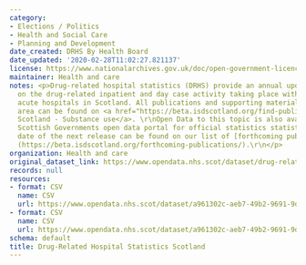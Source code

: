 ```yaml
---
category:
- Elections / Politics
- Health and Social Care
- Planning and Development
date_created: DRHS By Health Board
date_updated: '2020-02-28T11:02:27.821137'
license: https://www.nationalarchives.gov.uk/doc/open-government-licence/version/3/
maintainer: Health and care
notes: <p>Drug-related hospital statistics (DRHS) provide an annual update to figures
  on the drug-related inpatient and day case activity taking place within general
  acute hospitals in Scotland. All publications and supporting material to this topic
  area can be found on <a href="https://beta.isdscotland.org/find-publications-and-data/lifestyle-and-behaviours/substance-use/">ISD
  Scotland - Substance use</a>. \r\nOpen Data to this topic is also available on the
  Scottish Governments open data portal for official statistics statistics.gov.scot.\r\nThe
  date of the next release can be found on our list of [forthcoming publications]
  (https://beta.isdscotland.org/forthcoming-publications/).\r\n</p>
organization: Health and care
original_dataset_link: https://www.opendata.nhs.scot/dataset/drug-related-hospital-statistics-scotland
records: null
resources:
- format: CSV
  name: CSV
  url: https://www.opendata.nhs.scot/dataset/a961302c-aeb7-49b2-9691-9d3da82ca0d9/resource/cdd2e229-9955-4d2a-8c9f-d9bc091a602d/download/open-datadrug_related_hospital_stays_healthboard.csv
- format: CSV
  name: CSV
  url: https://www.opendata.nhs.scot/dataset/a961302c-aeb7-49b2-9691-9d3da82ca0d9/resource/46f9d70b-8517-4af3-b65e-dbcd13dfa388/download/open-datadrug_related_hospital_stays_council.csv
schema: default
title: Drug-Related Hospital Statistics Scotland
---
```

